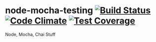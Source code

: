 # node-mocha-testing [![Build Status](https://travis-ci.org/BryanDuplantis/node-mocha-testing.svg?branch=master)](https://travis-ci.org/BryanDuplantis/node-mocha-testing) [![Code Climate](https://codeclimate.com/github/BryanDuplantis/node-mocha-testing/badges/gpa.svg)](https://codeclimate.com/github/BryanDuplantis/node-mocha-testing) [![Test Coverage](https://codeclimate.com/github/BryanDuplantis/node-mocha-testing/badges/coverage.svg)](https://codeclimate.com/github/BryanDuplantis/node-mocha-testing/coverage)

Node, Mocha, Chai Stuff

